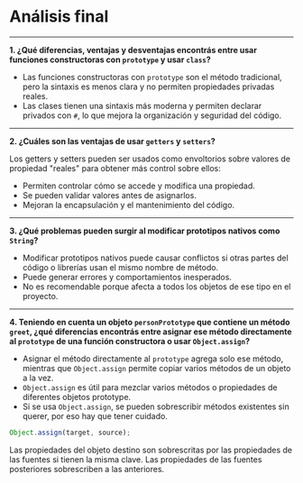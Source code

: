 # Análisis final

---

**1. ¿Qué diferencias, ventajas y desventajas encontrás entre usar funciones constructoras con `prototype` y usar `class`?**

- Las funciones constructoras con `prototype` son el método tradicional, pero la sintaxis es menos clara y no permiten propiedades privadas reales.
- Las clases tienen una sintaxis más moderna y permiten declarar privados con `#`, lo que mejora la organización y seguridad del código.

---

**2. ¿Cuáles son las ventajas de usar `getters` y `setters`?**

Los getters y setters pueden ser usados como envoltorios sobre valores de propiedad "reales" para obtener más control sobre ellos:

- Permiten controlar cómo se accede y modifica una propiedad.
- Se pueden validar valores antes de asignarlos.
- Mejoran la encapsulación y el mantenimiento del código.

---

**3. ¿Qué problemas pueden surgir al modificar prototipos nativos como `String`?**

- Modificar prototipos nativos puede causar conflictos si otras partes del código o librerías usan el mismo nombre de método.
- Puede generar errores y comportamientos inesperados.
- No es recomendable porque afecta a todos los objetos de ese tipo en el proyecto.

---

**4. Teniendo en cuenta un objeto `personPrototype` que contiene un método `greet`, ¿qué diferencias encontrás entre asignar ese método directamente al `prototype` de una función constructora o usar `Object.assign`?**

- Asignar el método directamente al `prototype` agrega solo ese método, mientras que `Object.assign` permite copiar varios métodos de un objeto a la vez.
- `Object.assign` es útil para mezclar varios métodos o propiedades de diferentes objetos prototype.
- Si se usa `Object.assign`, se pueden sobrescribir métodos existentes sin querer, por eso hay que tener cuidado.

```js
Object.assign(target, source);
```

Las propiedades del objeto destino son sobrescritas por las propiedades de las fuentes si tienen la misma clave. Las propiedades de las fuentes posteriores sobrescriben a las anteriores.
